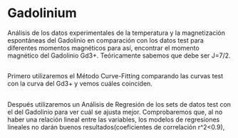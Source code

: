 # Gadolinium
Análisis de los datos experimentales de la temperatura y la magnetización espontáneas del Gadolinio en comparación con los datos test para diferentes momentos magnéticos para así, encontrar el momento magnético del Gadolinio Gd3+. Teóricamente sabemos que debe ser J=7/2.
##
Primero utilizaremos el Método Curve-Fitting comparando las curvas test con la curva del Gd3+ y vemos cuáles coinciden.
##
Después utilizaremos un Análisis de Regresión de los sets de datos test con el del Gadolinio para ver cuál se ajusta mejor. Comprobaremos que, al no haber una relación lineal entre las variables, los modelos de regresiones lineales no darán buenos resultados(coeficientes de correlación r^2<0.9),
